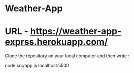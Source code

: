 # Weather-App
# URL - https://weather-app-exprss.herokuapp.com/

Clone the repository on your local computer and then write : 

node src/app.js 
localhost:5500
